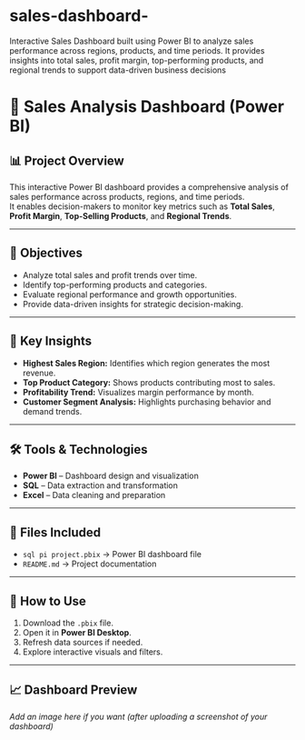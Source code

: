 # sales-dashboard-
Interactive Sales Dashboard built using Power BI to analyze sales performance across regions, products, and time periods. It provides insights into total sales, profit margin, top-performing products, and regional trends to support data-driven business decisions
# 🧾 Sales Analysis Dashboard (Power BI)

## 📊 Project Overview
This interactive Power BI dashboard provides a comprehensive analysis of sales performance across products, regions, and time periods.  
It enables decision-makers to monitor key metrics such as **Total Sales**, **Profit Margin**, **Top-Selling Products**, and **Regional Trends**.

---

## 🎯 Objectives
- Analyze total sales and profit trends over time.  
- Identify top-performing products and categories.  
- Evaluate regional performance and growth opportunities.  
- Provide data-driven insights for strategic decision-making.

---

## 🧠 Key Insights
- **Highest Sales Region:** Identifies which region generates the most revenue.  
- **Top Product Category:** Shows products contributing most to sales.  
- **Profitability Trend:** Visualizes margin performance by month.  
- **Customer Segment Analysis:** Highlights purchasing behavior and demand trends.

---

## 🛠️ Tools & Technologies
- **Power BI** – Dashboard design and visualization  
- **SQL** – Data extraction and transformation  
- **Excel** – Data cleaning and preparation  

---

## 📂 Files Included
- `sql pi project.pbix` → Power BI dashboard file  
- `README.md` → Project documentation  

---

## 🚀 How to Use
1. Download the `.pbix` file.  
2. Open it in **Power BI Desktop**.  
3. Refresh data sources if needed.  
4. Explore interactive visuals and filters.

---

## 📈 Dashboard Preview
_Add an image here if you want (after uploading a screenshot of your dashboard)_
